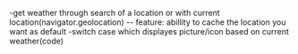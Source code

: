 -get weather through search of a location or with current location(navigator.geolocation)
-- feature: abillity to cache the location you want as default
-switch case which displayes picture/icon based on current weather(code)
